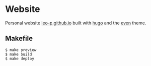 # Website

Personal website [leo-p.github.io](https://leo-p.github.io/) built with [hugo](https://gohugo.io) and the [even](https://gohugo.io) theme.

## Makefile
```console
$ make preview
$ make build
$ make deploy
```
